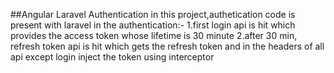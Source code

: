 ##Angular Laravel Authentication
in this project,authetication code is present with laravel
in the authentication:-
 1.first login api is hit which provides the access token whose lifetime is 30 minute 
 2.after 30 min, refresh token api is hit which gets the refresh token and in the headers of all  api except login inject the token using interceptor 
   